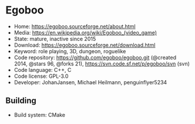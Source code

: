 # Egoboo

- Home: https://egoboo.sourceforge.net/about.html
- Media: https://en.wikipedia.org/wiki/Egoboo_(video_game)
- State: mature, inactive since 2015
- Download: https://egoboo.sourceforge.net/download.html
- Keyword: role playing, 3D, dungeon, roguelike
- Code repository: https://github.com/egoboo/egoboo.git (@created 2014, @stars 96, @forks 21), https://svn.code.sf.net/p/egoboo/svn (svn)
- Code language: C++, C
- Code license: GPL-3.0
- Developer: JohanJansen, Michael Heilmann, penguinflyer5234

## Building

- Build system: CMake

